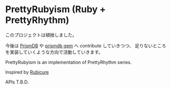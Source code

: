 # PrettyRubyism (Ruby + PrettyRhythm)

このプロジェクトは頓挫しました。

今後は [PrismDB](https://prismdb.takanakahiko.me/) や
[prismdb gem](https://rubygems.org/gems/prismdb) へ contribute していきつつ、
足りないところを実装していくような方向で活動していきます。

PrettyRubyism is an implementation of PrettyRhythm series.

Inspired by [Rubicure](https://github.com/sue445/rubicure)

APIs T.B.D.
